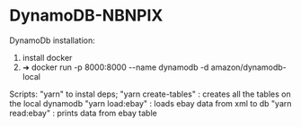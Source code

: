 # DynamoDB-NBNPIX

DynamoDb installation:

1. install docker
2. ➜ docker run -p 8000:8000 --name dynamodb -d amazon/dynamodb-local

Scripts:
"yarn" to instal deps;
"yarn create-tables" : creates all the tables on the local dynamodb 
"yarn load:ebay" : loads ebay data from xml to db
"yarn read:ebay" : prints data from ebay table
